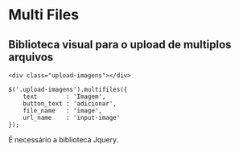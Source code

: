 # Multi Files

## Biblioteca visual para o upload de multiplos arquivos

	<div class="upload-imagens"></div>

	$('.upload-imagens').multifiles({
		text        : 'Imagem',
		button_text : 'adicionar',
		file_name   : 'image',
		url_name    : 'input-image'
	});

É necessário a biblioteca Jquery.
